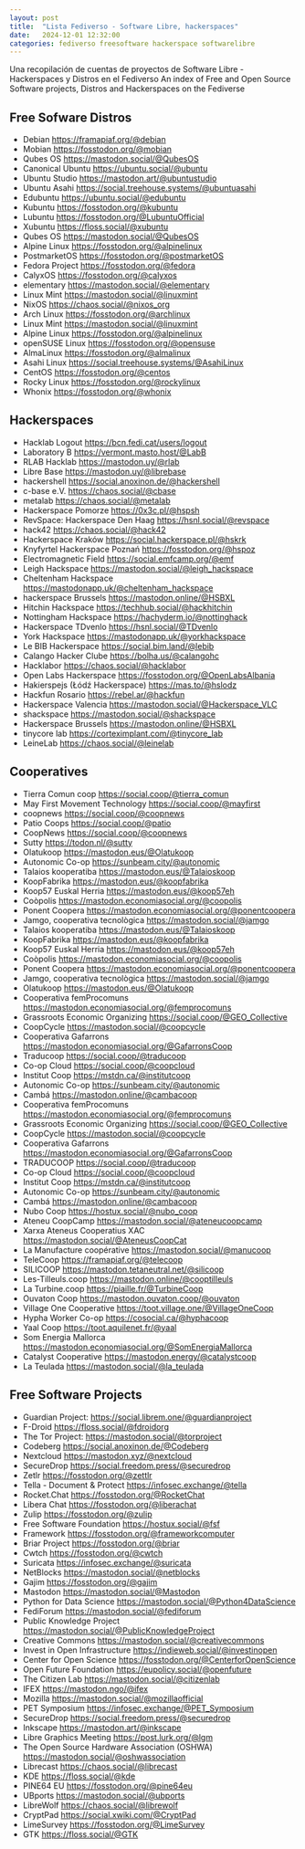 ```yaml
---
layout: post
title:  "Lista Fediverso - Software Libre, hackerspaces"
date:   2024-12-01 12:32:00
categories: fediverso freesoftware hackerspace softwarelibre
---
```


Una recopilación de cuentas de proyectos de Software Libre - Hackerspaces y Distros en el Fediverso
An index of Free and Open Source Software projects, Distros and Hackerspaces on the Fediverse

## Free Sofware Distros

* Debian https://framapiaf.org/@debian
* Mobian https://fosstodon.org/@mobian
* Qubes OS https://mastodon.social/@QubesOS
* Canonical Ubuntu https://ubuntu.social/@ubuntu
* Ubuntu Studio https://mastodon.art/@ubuntustudio
* Ubuntu Asahi https://social.treehouse.systems/@ubuntuasahi
* Edubuntu https://ubuntu.social/@edubuntu
* Kubuntu https://fosstodon.org/@kubuntu
* Lubuntu https://fosstodon.org/@LubuntuOfficial
* Xubuntu https://floss.social/@xubuntu
* Qubes OS https://mastodon.social/@QubesOS
* Alpine Linux https://fosstodon.org/@alpinelinux
* PostmarketOS https://fosstodon.org/@postmarketOS
* Fedora Project https://fosstodon.org/@fedora
* CalyxOS https://fosstodon.org/@calyxos
* elementary https://mastodon.social/@elementary
* Linux Mint https://mastodon.social/@linuxmint
* NixOS https://chaos.social/@nixos_org
* Arch Linux https://fosstodon.org/@archlinux
* Linux Mint https://mastodon.social/@linuxmint
* Alpine Linux https://fosstodon.org/@alpinelinux
* openSUSE Linux https://fosstodon.org/@opensuse
* AlmaLinux https://fosstodon.org/@almalinux
* Asahi Linux https://social.treehouse.systems/@AsahiLinux
* CentOS https://fosstodon.org/@centos
* Rocky Linux https://fosstodon.org/@rockylinux
* Whonix https://fosstodon.org/@whonix
  
## Hackerspaces

* Hacklab Logout https://bcn.fedi.cat/users/logout
* Laboratory B https://vermont.masto.host/@LabB
* RLAB Hacklab https://mastodon.uy/@rlab
* Libre Base https://mastodon.uy/@librebase
* hackershell https://social.anoxinon.de/@hackershell
* c-base e.V. https://chaos.social/@cbase
* metalab https://chaos.social/@metalab
* Hackerspace Pomorze https://0x3c.pl/@hspsh
* RevSpace: Hackerspace Den Haag https://hsnl.social/@revspace
* hack42 https://chaos.social/@hack42
* Hackerspace Kraków https://social.hackerspace.pl/@hskrk
* Knyfyrtel Hackerspace Poznań https://fosstodon.org/@hspoz
* Electromagnetic Field https://social.emfcamp.org/@emf
* Leigh Hackspace https://mastodon.social/@leigh_hackspace
* Cheltenham Hackspace https://mastodonapp.uk/@cheltenham_hackspace
* hackerspace Brussels https://mastodon.online/@HSBXL
* Hitchin Hackspace https://techhub.social/@hackhitchin
* Nottingham Hackspace https://hachyderm.io/@nottinghack
* Hackerspace TDvenlo https://hsnl.social/@TDvenlo
* York Hackspace https://mastodonapp.uk/@yorkhackspace
* Le BIB Hackerspace https://social.bim.land/@lebib
* Calango Hacker Clube https://bolha.us/@calangohc
* Hacklabor https://chaos.social/@hacklabor
* Open Labs Hackerspace https://fosstodon.org/@OpenLabsAlbania
* Hakierspejs (Łódź Hackerspace) https://mas.to/@hslodz
* Hackfun Rosario https://rebel.ar/@hackfun
* Hackerspace Valencia https://mastodon.social/@Hackerspace_VLC
* shackspace https://mastodon.social/@shackspace
* Hackerspace Brussels https://mastodon.online/@HSBXL
* tinycore lab https://corteximplant.com/@tinycore_lab
* LeineLab https://chaos.social/@leinelab

## Cooperatives

* Tierra Comun coop https://social.coop/@tierra_comun
* May First Movement Technology https://social.coop/@mayfirst
* coopnews https://social.coop/@coopnews
* Patio Coops https://social.coop/@patio
* CoopNews https://social.coop/@coopnews
* Sutty https://todon.nl/@sutty
* Olatukoop https://mastodon.eus/@Olatukoop
* Autonomic Co-op https://sunbeam.city/@autonomic
* Talaios kooperatiba https://mastodon.eus/@Talaioskoop
* KoopFabrika https://mastodon.eus/@koopfabrika
* Koop57 Euskal Herria https://mastodon.eus/@koop57eh
* Coòpolis https://mastodon.economiasocial.org/@coopolis
* Ponent Coopera https://mastodon.economiasocial.org/@ponentcoopera
* Jamgo, cooperativa tecnològica https://mastodon.social/@jamgo
* Talaios kooperatiba https://mastodon.eus/@Talaioskoop
* KoopFabrika https://mastodon.eus/@koopfabrika
* Koop57 Euskal Herria https://mastodon.eus/@koop57eh
* Coòpolis https://mastodon.economiasocial.org/@coopolis
* Ponent Coopera https://mastodon.economiasocial.org/@ponentcoopera
* Jamgo, cooperativa tecnològica https://mastodon.social/@jamgo
* Olatukoop https://mastodon.eus/@Olatukoop	
* Cooperativa femProcomuns https://mastodon.economiasocial.org/@femprocomuns
* Grassroots Economic Organizing https://social.coop/@GEO_Collective
* CoopCycle https://mastodon.social/@coopcycle
* Cooperativa Gafarrons https://mastodon.economiasocial.org/@GafarronsCoop 
* Traducoop https://social.coop/@traducoop
* Co-op Cloud https://social.coop/@coopcloud
* Institut Coop https://mstdn.ca/@institutcoop
* Autonomic Co-op https://sunbeam.city/@autonomic
* Cambá https://mastodon.online/@cambacoop
* Cooperativa femProcomuns https://mastodon.economiasocial.org/@femprocomuns
* Grassroots Economic Organizing https://social.coop/@GEO_Collective
* CoopCycle https://mastodon.social/@coopcycle
* Cooperativa Gafarrons https://mastodon.economiasocial.org/@GafarronsCoop 
* TRADUCOOP https://social.coop/@traducoop
* Co-op Cloud https://social.coop/@coopcloud
* Institut Coop https://mstdn.ca/@institutcoop
* Autonomic Co-op https://sunbeam.city/@autonomic
* Cambá https://mastodon.online/@cambacoop
* Nubo Coop https://hostux.social/@nubo_coop
* Ateneu CoopCamp https://mastodon.social/@ateneucoopcamp
* Xarxa Ateneus Cooperatius XAC https://mastodon.social/@AteneusCoopCat
* La Manufacture coopérative https://mastodon.social/@manucoop
* TeleCoop https://framapiaf.org/@telecoop
* SILICOOP https://mastodon.tetaneutral.net/@silicoop
* Les-Tilleuls.coop https://mastodon.online/@cooptilleuls
* La Turbine.coop https://piaille.fr/@TurbineCoop
* Ouvaton Coop https://mastodon.ouvaton.coop/@ouvaton
* Village One Cooperative https://toot.village.one/@VillageOneCoop
* Hypha Worker Co-op https://cosocial.ca/@hyphacoop
* Yaal Coop https://toot.aquilenet.fr/@yaal
* Som Energia Mallorca https://mastodon.economiasocial.org/@SomEnergiaMallorca
* Catalyst Cooperative https://mastodon.energy/@catalystcoop
* La Teulada https://mastodon.social/@la_teulada

## Free Software Projects

* Guardian Project: https://social.librem.one/@guardianproject 
* F-Droid https://floss.social/@fdroidorg
* The Tor Project: https://mastodon.social/@torproject
* Codeberg https://social.anoxinon.de/@Codeberg
* Nextcloud https://mastodon.xyz/@nextcloud
* SecureDrop https://social.freedom.press/@securedrop
* Zetlr https://fosstodon.org/@zettlr
* Tella - Document & Protect https://infosec.exchange/@tella
* Rocket.Chat https://fosstodon.org/@RocketChat
* Libera Chat https://fosstodon.org/@liberachat
* Zulip https://fosstodon.org/@zulip
* Free Software Foundation https://hostux.social/@fsf
* Framework https://fosstodon.org/@frameworkcomputer
* Briar Project https://fosstodon.org/@briar
* Cwtch https://fosstodon.org/@cwtch
* Suricata https://infosec.exchange/@suricata
* NetBlocks https://mastodon.social/@netblocks
* Gajim https://fosstodon.org/@gajim
* Mastodon https://mastodon.social/@Mastodon
* Python for Data Science https://mastodon.social/@Python4DataScience
* FediForum https://mastodon.social/@fediforum
* Public Knowledge Project https://mastodon.social/@PublicKnowledgeProject
* Creative Commons https://mastodon.social/@creativecommons
* Invest in Open Infrastructure https://indieweb.social/@investinopen
* Center for Open Science https://fosstodon.org/@CenterforOpenScience
* Open Future Foundation https://eupolicy.social/@openfuture
* The Citizen Lab https://mastodon.social/@citizenlab
* IFEX https://mastodon.ngo/@ifex
* Mozilla https://mastodon.social/@mozillaofficial
* PET Symposium https://infosec.exchange/@PET_Symposium
* SecureDrop https://social.freedom.press/@securedrop
* Inkscape https://mastodon.art/@inkscape
* Libre Graphics Meeting https://post.lurk.org/@lgm
* The Open Source Hardware Association (OSHWA) https://mastodon.social/@oshwassociation
* Librecast https://chaos.social/@librecast
* KDE https://floss.social/@kde
* PINE64 EU https://fosstodon.org/@pine64eu
* UBports https://mastodon.social/@ubports
* LibreWolf https://chaos.social/@librewolf
* CryptPad https://social.xwiki.com/@CryptPad
* LimeSurvey https://fosstodon.org/@LimeSurvey
* GTK https://floss.social/@GTK
